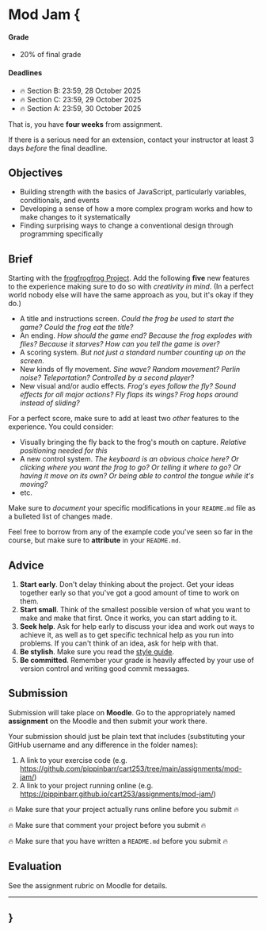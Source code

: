 # Mod Jam {

#### Grade

- 20% of final grade

#### Deadlines

- 🔥 Section B: 23:59, 28 October 2025
- 🔥 Section C: 23:59, 29 October 2025
- 🔥 Section A: 23:59, 30 October 2025

That is, you have **four weeks** from assignment.

If there is a serious need for an extension, contact your instructor at least 3 days *before* the final deadline.

## Objectives

- Building strength with the basics of JavaScript, particularly variables, conditionals, and events
- Developing a sense of how a more complex program works and how to make changes to it systematically
- Finding surprising ways to change a conventional design through programming specifically

## Brief

Starting with the [frogfrogfrog Project](../../topics/making/examples/frogfrogfrog.zip). Add the following **five** new features to the experience making sure to do so with *creativity in mind*. (In a perfect world nobody else will have the same approach as you, but it's okay if they do.)

- A title and instructions screen. *Could the frog be used to start the game? Could the frog eat the title?*
- An ending. *How should the game end? Because the frog explodes with flies? Because it starves? How can you tell the game is over?*
- A scoring system. *But not just a standard number counting up on the screen.*
- New kinds of fly movement. *Sine wave? Random movement? Perlin noise? Teleportation? Controlled by a second player?*
- New visual and/or audio effects. *Frog's eyes follow the fly? Sound effects for all major actions? Fly flaps its wings? Frog hops around instead of sliding?*

For a perfect score, make sure to add at least two *other* features to the experience. You could consider:

- Visually bringing the fly back to the frog's mouth on capture. *Relative positioning needed for this*
- A new control system. *The keyboard is an obvious choice here? Or clicking where you want the frog to go? Or telling it where to go? Or having it move on its own? Or being able to control the tongue while it's moving?*
- etc.

Make sure to *document* your specific modifications in your `README.md` file as a bulleted list of changes made.

Feel free to borrow from any of the example code you've seen so far in the course, but make sure to **attribute** in your `README.md`.

## Advice

1. **Start early**. Don't delay thinking about the project. Get your ideas together early so that you've got a good amount of time to work on them.
2. **Start small**. Think of the smallest possible version of what you want to make and make that first. Once it works, you can start adding to it.
3. **Seek help**. Ask for help early to discuss your idea and work out ways to achieve it, as well as to get specific technical help as you run into problems. If you can't think of an idea, ask for help with that.
4. **Be stylish**. Make sure you read the [style guide](../../guides/style-guide.md).
5. **Be committed**. Remember your grade is heavily affected by your use of version control and writing good commit messages.

## Submission

Submission will take place on **Moodle**. Go to the appropriately named **assignment** on the Moodle and then submit your work there.

Your submission should just be plain text that includes (substituting your GitHub username and any difference in the folder names):

1. A link to your exercise code (e.g. <https://github.com/pippinbarr/cart253/tree/main/assignments/mod-jam/>)
2. A link to your project running online (e.g. <https://pippinbarr.github.io/cart253/assignments/mod-jam/>)

🔥 Make sure that your project actually runs online before you submit 🔥

🔥 Make sure that comment your project before you submit 🔥

🔥 Make sure that you have written a `README.md` before you submit 🔥

## Evaluation

See the assignment rubric on Moodle for details.

---

## }
